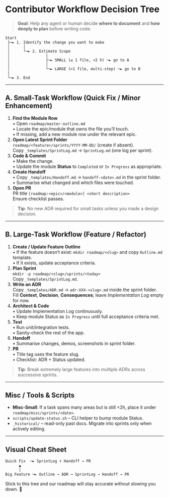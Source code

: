 # Contributor Workflow Decision Tree

> **Goal**: Help any agent or human decide **where to document** and **how deeply to plan** before writing code.

```
Start
 ├─► 1. Identify the change you want to make
 │      │
 │      └─► 2. Estimate Scope
 │                │
 │                ├─► SMALL (≤ 1 file, <2 h) ─► go to A
 │                │
 │                └─► LARGE (>1 file, multi-step) ─► go to B
 |
 └─► 3. End
```

---
## A. Small-Task Workflow (Quick Fix / Minor Enhancement)
1. **Find the Module Row**  
   • Open `roadmap/master-outline.md`  
   • Locate the epic/module that owns the file you’ll touch.  
   • If missing, add a new module row under the relevant epic.
2. **Open Latest Sprint Folder**  
   `roadmap/<feature>/sprints/YYYY-MM-DD/` (create if absent).  
   Copy `_templates/SprintLog.md` → `SprintLog.md` (one log per sprint).
3. **Code & Commit**  
   • Make the change.  
   • Update the module **Status** to `Completed` or `In Progress` as appropriate.
4. **Create Handoff**  
   • Copy `_templates/Handoff.md` → `handoff-<date>.md` in the sprint folder.  
   • Summarise what changed and which files were touched.
5. **Open PR**  
   PR title `[roadmap:<epic>/<module>] <short description>`  
   Ensure checklist passes.

> **Tip**: No new ADR required for small tasks unless you made a design decision.

---
## B. Large-Task Workflow (Feature / Refactor)
1. **Create / Update Feature Outline**  
   • If the feature doesn’t exist: `mkdir roadmap/<slug>` and copy `Outline.md` template.  
   • If it exists, update acceptance criteria.
2. **Plan Sprint**  
   `mkdir -p roadmap/<slug>/sprints/<today>`  
   Copy `_templates/SprintLog.md`.
3. **Write an ADR**  
   Copy `_templates/ADR.md` → `adr-XXX-<slug>.md` inside the sprint folder.  
   Fill **Context**, **Decision**, **Consequences**; leave *Implementation Log* empty for now.
4. **Architect & Code**  
   • Update Implementation Log continuously.  
   • Keep module Status as `In Progress` until full acceptance criteria met.
5. **Test**  
   • Run unit/integration tests.  
   • Sanity-check the rest of the app.
6. **Handoff**  
   • Summarise changes, demos, screenshots in sprint folder.
7. **PR**  
   • Title tag uses the feature slug.  
   • Checklist: ADR + Status updated.

> **Tip**: Break extremely large features into multiple ADRs across successive sprints.

---
## Misc / Tools & Scripts
* **Misc-Small**: If a task spans many areas but is still <2h, place it under `roadmap/misc/sprints/<date>`.
* `scripts/update-status.sh` – CLI helper to bump module Status.
* `_historical/` – read-only past docs.  Migrate into sprints only when actively editing.

---
## Visual Cheat Sheet
```
Quick Fix  ─► SprintLog + Handoff → PR
      ▲
      │
Big Feature ─► Outline → ADR → SprintLog → Handoff → PR
```

Stick to this tree and our roadmap will stay accurate without slowing you down. 🎉
